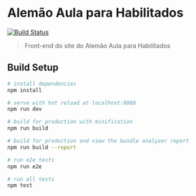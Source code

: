 # Alemão Aula para Habilitados

[![Build Status](https://travis-ci.org/thiagohofmeister/vue-alemao.svg?branch=master)](https://travis-ci.org/thiagohofmeister/vue-alemao)

> Front-end do site do Alemão Aula para Habilitados

## Build Setup

``` bash
# install dependencies
npm install

# serve with hot reload at localhost:8080
npm run dev

# build for production with minification
npm run build

# build for production and view the bundle analyzer report
npm run build --report

# run e2e tests
npm run e2e

# run all tests
npm test
```
